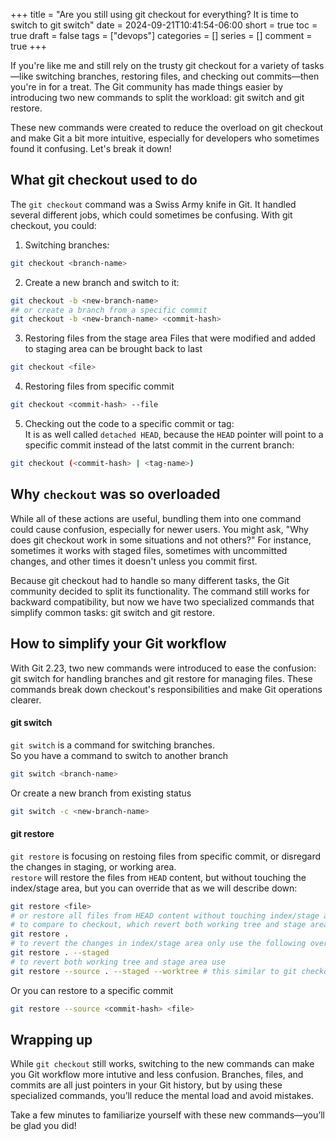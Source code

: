 +++
title = "Are you still using git checkout for everything? It is time to switch to git switch"
date = 2024-09-21T10:41:54-06:00
short = true
toc = true
draft = false
tags = ["devops"]
categories = []
series = []
comment = true
+++

If you're like me and still rely on the trusty git checkout for a variety of tasks—like switching branches, restoring files, and checking out commits—then you're in for a treat. The Git community has made things easier by introducing two new commands to split the workload: git switch and git restore.

These new commands were created to reduce the overload on git checkout and make Git a bit more intuitive, especially for developers who sometimes found it confusing. Let's break it down!

## What git checkout used to do

The `git checkout` command was a Swiss Army knife in Git. It handled several different jobs, which could sometimes be confusing. With git checkout, you could:

1. Switching branches: 
```bash
git checkout <branch-name>
```

2. Create a new branch and switch to it:
```bash
git checkout -b <new-branch-name>
## or create a branch from a specific commit
git checkout -b <new-branch-name> <commit-hash>
```

3. Restoring files from the stage area
Files that were modified and added to staging area can be brought back to last 
```bash
git checkout <file>
```

4. Restoring files from specific commit
```bash
git checkout <commit-hash> --file
```

5. Checking out the code to a specific commit or tag:  
It is as well called `detached HEAD`, because the `HEAD` pointer will point to a specific commit instead of the latst commit in the current branch:
```bash
git checkout (<commit-hash> | <tag-name>)
```

## Why `checkout` was so overloaded
While all of these actions are useful, bundling them into one command could cause confusion, especially for newer users. You might ask, "Why does git checkout work in some situations and not others?" For instance, sometimes it works with staged files, sometimes with uncommitted changes, and other times it doesn't unless you commit first.

Because git checkout had to handle so many different tasks, the Git community decided to split its functionality. The command still works for backward compatibility, but now we have two specialized commands that simplify common tasks: git switch and git restore.
 
## How to simplify your Git workflow

With Git 2.23, two new commands were introduced to ease the confusion: git switch for handling branches and git restore for managing files. These commands break down checkout's responsibilities and make Git operations clearer.

#### git switch

`git switch` is a command for switching branches.  
So you have a command to switch to another branch

```bash
git switch <branch-name>
```
Or create a new branch from existing status
```bash
git switch -c <new-branch-name>
```


#### git restore
`git restore` is focusing on restoing files from specific commit, or disregard the changes in staging, or working area.  
`restore` will restore the files from `HEAD` content, but without touching the index/stage area, but you can override that as we will describe down:

```bash
git restore <file>
# or restore all files from HEAD content without touching index/stage area
# to compare to checkout, which revert both working tree and stage area
git restore .
# to revert the changes in index/stage area only use the following override argument
git restore . --staged 
# to revert both working tree and stage area use
git restore --source . --staged --worktree # this similar to git checkout .
```

Or you can restore to a specific commit 
```bash
git restore --source <commit-hash> <file> 
```

## Wrapping up
While `git checkout` still works, switching to the new commands can make you Git workflow more intutive and less confusion. Branches, files, and commits are all just pointers in your Git history, but by using these specialized commands, you’ll reduce the mental load and avoid mistakes.

Take a few minutes to familiarize yourself with these new commands—you’ll be glad you did!
